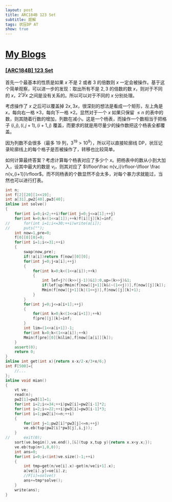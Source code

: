 ```yaml
---
layout: post
title: ARC184B 123 Set
subtitle: 题解
tags: 状压DP AT
show: true
---
```


# [My Blogs]()

### [[ARC184B] 123 Set](https://www.luogu.com.cn/problem/AT_arc184_b)

首先一个最基本的性质是如果 $x$ 不是 $2$ 或者 $3$ 的倍数则 $x$ 一定会被操作。基于这个简单观察，可以进一步的发现：取出所有不是 $2,3$ 的倍数的数 $x$，则对于不同的 $x$，$2^i3^jx$ 之间是没有关系的。所以可以对于不同的 $x$ 分别处理。

考虑操作了 $x$ 之后可以覆盖掉 $2x,3x$，很深刻的想法是看成一个矩形，左上角是 $x$，每向右一格 $\times 3$，每向下一格 $\times 2$。显然对于一个 $x$ 如果只保留 $\leq n$ 的表中的数，则其随着行数的增加，列数在减小。这是一个杨表，而操作一个数相当于把格子 $(i,j),(i,j+1),(i+1,j)$ 覆盖，而要求的就是用尽量少的操作数把这个杨表全都覆盖。

因为列数不会很多（最多 $19$ 列，$3^{19}>10^9$），所以可以直接轮廓线 DP，状压记录轮廓线上的每个格子是否被操作了，转移也比较简单。

如何计算最终答案？考虑计算每个杨表对应了多少个 $x$。把杨表中的数从小到大加入，设其中最大的数是 $v_i$，则其对应了 $\lfloor\frac n{v_i}\rfloor-\lfloor \frac n{v_{i+1}}\rfloor$。而不同杨表的个数显然不会太多，对每个暴力求就能过，当然也可以进行打表。

```cpp
int n;
int f[2][20][1<<19];
int a[31],pw2[40],pw3[40];
inline int solve()
{
	for(int i=0;i<2;++i)for(int j=0;j<=a[1];++j)
	for(int k=0;k<(1<<a[1]);++k)f[i][j][k]=inf;
//		for(int i=1;i<=30;++i)write(a[i]);
//		puts("");
	int now=1,pre=0;
	f[0][0][0]=0;
	for(int i=1;i<=31;++i)
	{
		swap(now,pre);
		if(!a[i])return f[now][0][0];
		for(int j=0;j<a[i];++j)
		{
			for(int k=0;k<(1<<a[i]);++k)
			{
				int lef=j?((k>>(j-1))&1):0,up=(k>>j)&1;
				if(lef|up)Mmin(f[now][j+1][k&(~(1<<j))],f[now][j][k]);
				Mmin(f[now][j+1][k|(1<<j)],f[now][j][k]+1);
			}
		}
		for(int j=0;j<=a[i+1];++j)
		{
			for(int k=0;k<(1<<a[i+1]);++k)
			f[pre][j][k]=inf;
		}
		int lim=(1<<a[i+1])-1;
		for(int k=0;k<(1<<a[i]);++k)
		Mmin(f[pre][0][k&lim],f[now][a[i]][k]);
	}
	assert(0);
	return 0;
}
inline int get(int x){return x-x/2-x/3+x/6;}
int F[500]={
	//...
};
inline void mian()
{
	vt ve;
	read(n);
	pw2[1]=pw3[1]=1;
	for(int i=2;i<=34;++i)pw2[i]=pw2[i-1]*2;
	for(int i=2;i<=22;++i)pw3[i]=pw3[i-1]*3;
	for(int i=1;pw2[i]<=n;++i)
	{
		for(int j=1;pw2[i]*pw3[j]<=n;++j)
		ve.eb(tup(pw2[i]*pw3[j],i,j));
	}
//		exit(0);
	sort(ve.begin(),ve.end(),[&](tup x,tup y){return x.x<y.x;});
	ve.eb(tup(n+1,0,0));
	int ans=0;
	for(int i=0;i<(int)ve.size()-1;++i)
	{
		int tmp=get(n/ve[i].x)-get(n/ve[i+1].x);
		a[ve[i].y]=ve[i].z;
		//F[i]=solve()
		ans+=tmp*solve();
	}
	write(ans);
}
```

